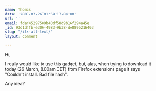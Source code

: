 ```yaml
---
name: Thomas
date: '2007-03-26T01:59:17-04:00'
url: ''
email: fdaf45297580b40df50d9b16f294a45e
_id: 93d1dffb-e306-4983-9b38-de8895216403
slug: "/its-all-text/"
layout: comment

---
```


Hi, 

I really would like to use this gadget, but, alas, when trying to download it today (26 March, 8.00am CET) from Firefox extensions page it says "Couldn't install. Bad file hash".

Any idea?
